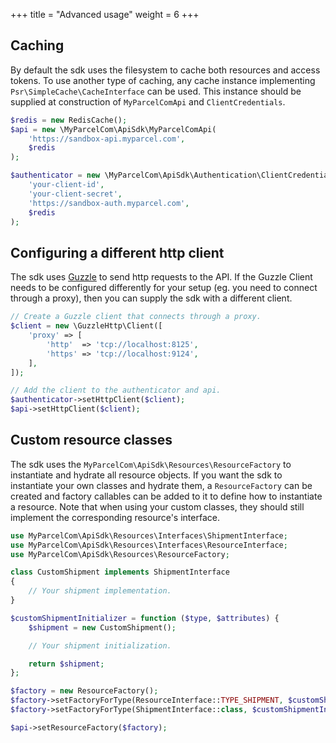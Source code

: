 +++
title = "Advanced usage"
weight = 6
+++

## Caching
By default the sdk uses the filesystem to cache both resources and access tokens. To use another type of caching, any cache instance implementing `Psr\SimpleCache\CacheInterface` can be used. This instance should be supplied at construction of `MyParcelComApi` and `ClientCredentials`.

```php
$redis = new RedisCache();
$api = new \MyParcelCom\ApiSdk\MyParcelComApi(
    'https://sandbox-api.myparcel.com',
    $redis
);

$authenticator = new \MyParcelCom\ApiSdk\Authentication\ClientCredentials(
    'your-client-id',
    'your-client-secret',
    'https://sandbox-auth.myparcel.com',
    $redis
);
```

## Configuring a different http client
The sdk uses [Guzzle](http://guzzlephp.org/) to send http requests to the API. If the Guzzle Client needs to be configured differently for your setup (eg. you need to connect through a proxy), then you can supply the sdk with a different client.

```php
// Create a Guzzle client that connects through a proxy.
$client = new \GuzzleHttp\Client([
    'proxy' => [
        'http'  => 'tcp://localhost:8125',
        'https' => 'tcp://localhost:9124',
    ],
]);

// Add the client to the authenticator and api.
$authenticator->setHttpClient($client);
$api->setHttpClient($client);
```

## Custom resource classes
The sdk uses the `MyParcelCom\ApiSdk\Resources\ResourceFactory` to instantiate and hydrate all resource objects. If you want the sdk to instantiate your own classes and hydrate them, a `ResourceFactory` can be created and factory callables can be added to it to define how to instantiate a resource. Note that
when using your custom classes, they should still implement the corresponding resource's interface.

```php
use MyParcelCom\ApiSdk\Resources\Interfaces\ShipmentInterface;
use MyParcelCom\ApiSdk\Resources\Interfaces\ResourceInterface;
use MyParcelCom\ApiSdk\Resources\ResourceFactory;

class CustomShipment implements ShipmentInterface
{
    // Your shipment implementation.
}

$customShipmentInitializer = function ($type, $attributes) {
    $shipment = new CustomShipment();

    // Your shipment initialization.

    return $shipment;
};

$factory = new ResourceFactory();
$factory->setFactoryForType(ResourceInterface::TYPE_SHIPMENT, $customShipmentInitializer);
$factory->setFactoryForType(ShipmentInterface::class, $customShipmentInitializer);

$api->setResourceFactory($factory);
```

